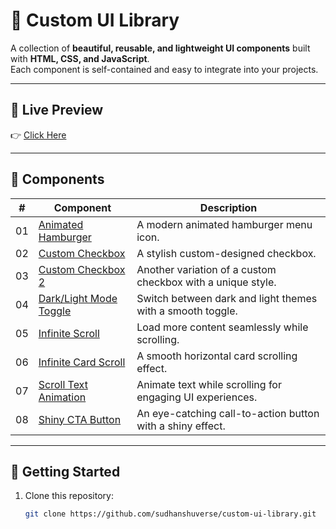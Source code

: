 # 🎨 Custom UI Library

A collection of **beautiful, reusable, and lightweight UI components** built with **HTML, CSS, and JavaScript**.  
Each component is self-contained and easy to integrate into your projects.

---

## 🔗 Live Preview
👉 [Click Here](https://sudhanshuverse.github.io/custom-ui-library/)

---

## 📂 Components

| #  | Component | Description |
|----|-----------|-------------|
| 01 | [Animated Hamburger](01-animated-hamburger/index.html) | A modern animated hamburger menu icon. |
| 02 | [Custom Checkbox](02-custom-checkbox/index.html) | A stylish custom-designed checkbox. |
| 03 | [Custom Checkbox 2](03-custom-checkbox2/index.html) | Another variation of a custom checkbox with a unique style. |
| 04 | [Dark/Light Mode Toggle](04-dark-light-toggle/index.html) | Switch between dark and light themes with a smooth toggle. |
| 05 | [Infinite Scroll](05-infinite-scroll/index.html) | Load more content seamlessly while scrolling. |
| 06 | [Infinite Card Scroll](06-infinte-card-scroll/index.html) | A smooth horizontal card scrolling effect. |
| 07 | [Scroll Text Animation](07-scroll-text-animation/index.html) | Animate text while scrolling for engaging UI experiences. |
| 08 | [Shiny CTA Button](08-shiny-cta-button/index.html) | An eye-catching call-to-action button with a shiny effect. |

---

## 🚀 Getting Started

1. Clone this repository:
   ```bash
   git clone https://github.com/sudhanshuverse/custom-ui-library.git
